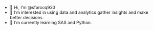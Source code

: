 - 👋 Hi, I’m @sfarooq933
- 👀 I’m interested in using data and analytics gather insights and make better decisions.
- 🌱 I’m currently learning SAS and Python.

<!---
sfarooq933/sfarooq933 is a ✨ special ✨ repository because its `README.md` (this file) appears on your GitHub profile.
You can click the Preview link to take a look at your changes.
--->
